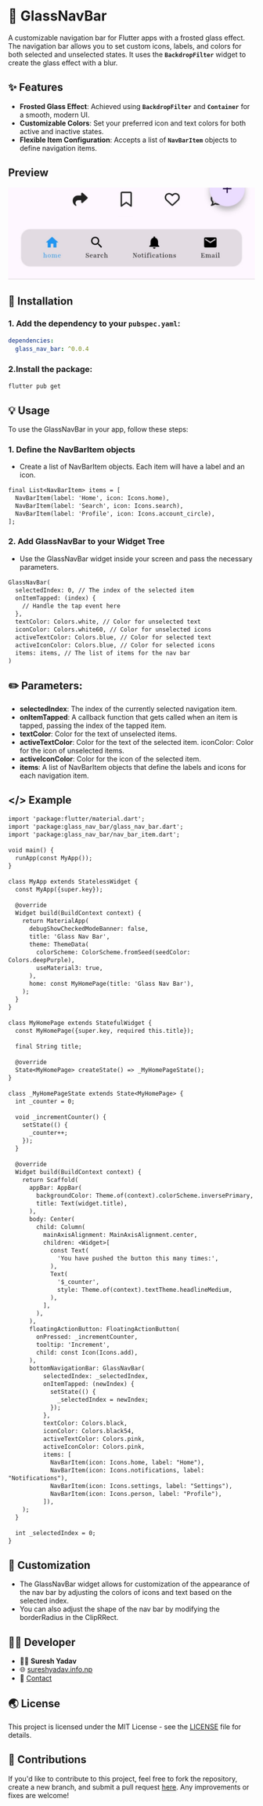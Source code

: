 # 📱 GlassNavBar

A customizable navigation bar for Flutter apps with a frosted glass effect. The navigation bar allows you to set custom icons, labels, and colors for both selected and unselected states. It uses the **`BackdropFilter`** widget to create the glass effect with a blur.

## ✨ Features 

- **Frosted Glass Effect**: Achieved using **`BackdropFilter`** and **`Container`** for a smooth, modern UI.
- **Customizable Colors**: Set your preferred icon and text colors for both active and inactive states.
- **Flexible Item Configuration**: Accepts a list of **`NavBarItem`** objects to define navigation items.

## Preview
<center>
<img src='https://github.com/0sureshyadav0/glass_nav_bar/blob/master/navBar.jpg?raw=true' >
</center>

## 🚀 Installation 

### 1. Add the dependency to your `pubspec.yaml`:

```yaml
dependencies:
  glass_nav_bar: ^0.0.4
```
### 2.Install the package:
```
flutter pub get
```
## 💡 Usage
To use the GlassNavBar in your app, follow these steps:

### 1. Define the NavBarItem objects
- Create a list of NavBarItem objects. Each item will have a label and an icon.

```
final List<NavBarItem> items = [
  NavBarItem(label: 'Home', icon: Icons.home),
  NavBarItem(label: 'Search', icon: Icons.search),
  NavBarItem(label: 'Profile', icon: Icons.account_circle),
];
```
### 2. Add GlassNavBar to your Widget Tree
- Use the GlassNavBar widget inside your screen and pass the necessary parameters.

```
GlassNavBar(
  selectedIndex: 0, // The index of the selected item
  onItemTapped: (index) {
    // Handle the tap event here
  },
  textColor: Colors.white, // Color for unselected text
  iconColor: Colors.white60, // Color for unselected icons
  activeTextColor: Colors.blue, // Color for selected text
  activeIconColor: Colors.blue, // Color for selected icons
  items: items, // The list of items for the nav bar
)
```
## ✏️ Parameters:
- **selectedIndex**: The index of the currently selected navigation item.
- **onItemTapped**: A callback function that gets called when an item is tapped, passing the index of the tapped item.
- **textColor**: Color for the text of unselected items.
- **activeTextColor**: Color for the text of the selected item.
iconColor: Color for the icon of unselected items.
- **activeIconColor**: Color for the icon of the selected item.
- **items**: A list of NavBarItem objects that define the labels and icons for each navigation item.
## </> Example
```
import 'package:flutter/material.dart';
import 'package:glass_nav_bar/glass_nav_bar.dart';
import 'package:glass_nav_bar/nav_bar_item.dart';

void main() {
  runApp(const MyApp());
}

class MyApp extends StatelessWidget {
  const MyApp({super.key});

  @override
  Widget build(BuildContext context) {
    return MaterialApp(
      debugShowCheckedModeBanner: false,
      title: 'Glass Nav Bar',
      theme: ThemeData(
        colorScheme: ColorScheme.fromSeed(seedColor: Colors.deepPurple),
        useMaterial3: true,
      ),
      home: const MyHomePage(title: 'Glass Nav Bar'),
    );
  }
}

class MyHomePage extends StatefulWidget {
  const MyHomePage({super.key, required this.title});

  final String title;

  @override
  State<MyHomePage> createState() => _MyHomePageState();
}

class _MyHomePageState extends State<MyHomePage> {
  int _counter = 0;

  void _incrementCounter() {
    setState(() {
      _counter++;
    });
  }

  @override
  Widget build(BuildContext context) {
    return Scaffold(
      appBar: AppBar(
        backgroundColor: Theme.of(context).colorScheme.inversePrimary,
        title: Text(widget.title),
      ),
      body: Center(
        child: Column(
          mainAxisAlignment: MainAxisAlignment.center,
          children: <Widget>[
            const Text(
              'You have pushed the button this many times:',
            ),
            Text(
              '$_counter',
              style: Theme.of(context).textTheme.headlineMedium,
            ),
          ],
        ),
      ),
      floatingActionButton: FloatingActionButton(
        onPressed: _incrementCounter,
        tooltip: 'Increment',
        child: const Icon(Icons.add),
      ),
      bottomNavigationBar: GlassNavBar(
          selectedIndex: _selectedIndex,
          onItemTapped: (newIndex) {
            setState(() {
              _selectedIndex = newIndex;
            });
          },
          textColor: Colors.black,
          iconColor: Colors.black54,
          activeTextColor: Colors.pink,
          activeIconColor: Colors.pink,
          items: [
            NavBarItem(icon: Icons.home, label: "Home"),
            NavBarItem(icon: Icons.notifications, label: "Notifications"),
            NavBarItem(icon: Icons.settings, label: "Settings"),
            NavBarItem(icon: Icons.person, label: "Profile"),
          ]),
    );
  }

  int _selectedIndex = 0;
}

```
## 🔧 Customization
- The GlassNavBar widget allows for customization of the appearance of the nav bar by adjusting the colors of icons and text based on the selected index.
- You can also adjust the shape of the nav bar by modifying the borderRadius in the ClipRRect.
  
## 🧑‍💻 Developer

- 🙋‍♂️ **Suresh Yadav**
- 🌐 [sureshyadav.info.np](http://sureshyadav.info.np)
- 📧 [Contact](mailto:hi@sureshyadav.info.np)

## 🌏 License
This project is licensed under the MIT License - see the [LICENSE](https://github.com/0sureshyadav0/glass_nav_bar/blob/master/LICENSE 'MIT License') file for details.
## 🤝 Contributions
If you'd like to contribute to this project, feel free to fork the repository, create a new branch, and submit a pull request [here](https://github.com/0sureshyadav0/glass_nav_bar 'GitHub Repo'). Any improvements or fixes are welcome!








